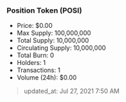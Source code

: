 
  ### Position Token (POSI)
  - Price: $0.00
  - Max Supply: 100,000,000
  - Total Supply: 10,000,000
  - Circulating Supply: 10,000,000
  - Total Burn: 0
  - Holders: 1
  - Transactions: 1
  - Volume (24h): $0.00

  > updated_at: Jul 27, 2021 7:50 AM
